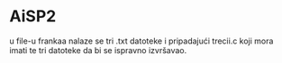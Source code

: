 # AiSP2
u file-u frankaa nalaze se tri .txt datoteke i pripadajući trecii.c koji mora imati te tri datoteke da bi se ispravno izvršavao.
